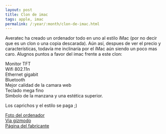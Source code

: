```yaml
---
layout: post
title: Clon de imac
tags: apple, imac
permalink: /:year/:month/clon-de-imac.html
---
```


Averatec ha creado un ordenador todo en uno al estilo iMac (por no decir que es un clon o una copia descarada). Aún así, despues de ver el precio y características, todavía me inclinaría por el iMac aún siendo un poco mas caro. Alugnos puntos a favor del imac frente a este clon:  

Monitor TFT  
Wifi 802.11n  
Ethernet gigabit  
Bluetooth  
Mejor calidad de la camara web  
Teclado mega fino  
Simbolo de la manzana y una estética superior.  

Los caprichos y el estilo se paga ;)  

[Foto del ordenador](http://www.engadget.com/2008/07/07/averatec-all-in-one-pc-brings-a-little-generic-flair-to-the-part/)  
[Via gizmodo](http://www.gizmodo.es/2008/07/08/averatec-copia-el-formato-imac.html)  
[Página del fabricante](http://www.averatec.com/products/inhomeoffice/allinone/)
